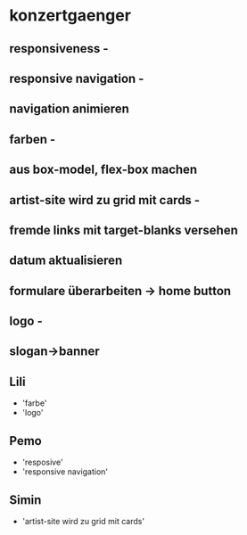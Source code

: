 # konzertgaenger

## responsiveness -

## responsive navigation -

## navigation animieren

## farben -

## aus box-model, flex-box machen

## artist-site wird zu grid mit cards -

## fremde links mit target-blanks versehen

## datum aktualisieren

## formulare überarbeiten -> home button

## logo -

## slogan->banner

## Lili
- 'farbe'
- 'logo'

## Pemo 
- 'resposive'
- 'responsive navigation'

## Simin
- 'artist-site wird zu grid mit cards'
